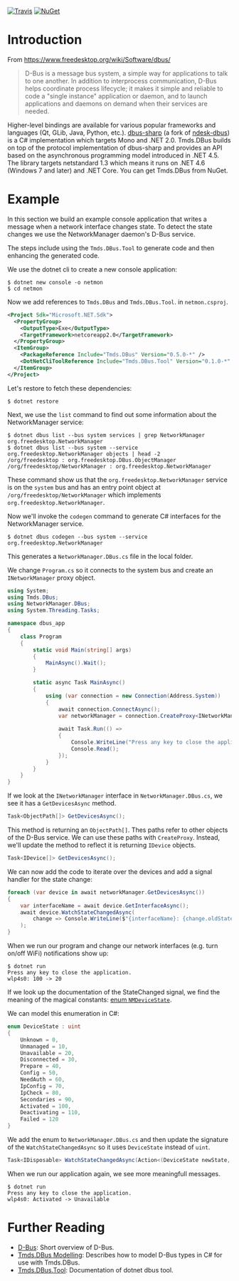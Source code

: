 [![Travis](https://api.travis-ci.org/tmds/Tmds.DBus.svg?branch=master)](https://travis-ci.org/tmds/Tmds.DBus)
[![NuGet](https://img.shields.io/nuget/v/Tmds.DBus.svg)](https://www.nuget.org/packages/Tmds.DBus)

# Introduction

From https://www.freedesktop.org/wiki/Software/dbus/

> D-Bus is a message bus system, a simple way for applications to talk to one another. In addition to interprocess
communication, D-Bus helps coordinate process lifecycle; it makes it simple and reliable to code a "single instance"
application or daemon, and to launch applications and daemons on demand when their services are needed.

Higher-level bindings are available for various popular frameworks and languages (Qt, GLib, Java, Python, etc.).
[dbus-sharp](https://github.com/mono/dbus-sharp) (a fork of [ndesk-dbus](http://www.ndesk.org/DBusSharp)) is a C#
implementation which targets Mono and .NET 2.0. Tmds.DBus builds on top of the protocol implementation of dbus-sharp
and provides an API based on the asynchronous programming model introduced in .NET 4.5. The library targets
netstandard 1.3 which means it runs on .NET 4.6 (Windows 7 and later) and .NET Core. You can get Tmds.DBus from NuGet.

# Example

In this section we build an example console application that writes a message when a network interface changes state.
To detect the state changes we use the NetworkManager daemon's D-Bus service.

The steps include using the `Tmds.DBus.Tool` to generate code and then enhancing the generated code.

We use the dotnet cli to create a new console application:

```
$ dotnet new console -o netmon
$ cd netmon
```

Now we add references to `Tmds.DBus` and `Tmds.DBus.Tool`. in `netmon.csproj`.

```xml
<Project Sdk="Microsoft.NET.Sdk">
  <PropertyGroup>
    <OutputType>Exe</OutputType>
    <TargetFramework>netcoreapp2.0</TargetFramework>
  </PropertyGroup>
  <ItemGroup>
    <PackageReference Include="Tmds.DBus" Version="0.5.0-*" />
    <DotNetCliToolReference Include="Tmds.DBus.Tool" Version="0.1.0-*" />
  </ItemGroup>
</Project>
```

Let's restore to fetch these dependencies:

```
$ dotnet restore
```

Next, we use the `list` command to find out some information about the NetworkManager service:
```
$ dotnet dbus list --bus system services | grep NetworkManager
org.freedesktop.NetworkManager
$ dotnet dbus list --bus system --service org.freedesktop.NetworkManager objects | head -2
/org/freedesktop : org.freedesktop.DBus.ObjectManager
/org/freedesktop/NetworkManager : org.freedesktop.NetworkManager
```

These command show us that the `org.freedesktop.NetworkManager` service is on the `system` bus
and has an entry point object at `/org/freedesktop/NetworkManager` which implements `org.freedesktop.NetworkManager`.

Now we'll invoke the `codegen` command to generate C# interfaces for the NetworkManager service.

```
$ dotnet dbus codegen --bus system --service org.freedesktop.NetworkManager
```

This generates a `NetworkManager.DBus.cs` file in the local folder.

We change `Program.cs` so it connects to the system bus and create an `INetworkManager` proxy object.

```C#
using System;
using Tmds.DBus;
using NetworkManager.DBus;
using System.Threading.Tasks;

namespace dbus_app
{
    class Program
    {
        static void Main(string[] args)
        {
            MainAsync().Wait();
        }

        static async Task MainAsync()
        {
            using (var connection = new Connection(Address.System))
            {
                await connection.ConnectAsync();
                var networkManager = connection.CreateProxy<INetworkManager>("org.freedesktop.NetworkManager", "/org/freedesktop/NetworkManager");
                
                await Task.Run(() =>
                {
                    Console.WriteLine("Press any key to close the application.");
                    Console.Read();
                });
            }
        }
    }
}
```

If we look at the `INetworkManager` interface in `NetworkManager.DBus.cs`, we see it has a `GetDevicesAsync` method.

```C#
Task<ObjectPath[]> GetDevicesAsync();
```

This method is returning an `ObjectPath[]`. Thes paths refer to other objects of the D-Bus service. We can use these
paths with `CreateProxy`. Instead, we'll update the method to reflect it is returning `IDevice` objects.

```C#
Task<IDevice[]> GetDevicesAsync();
```

We can now add the code to iterate over the devices and add a signal handler for the state change:

```C#
foreach (var device in await networkManager.GetDevicesAsync())
{
    var interfaceName = await device.GetInterfaceAsync();
    await device.WatchStateChangedAsync(
        change => Console.WriteLine($"{interfaceName}: {change.oldState} -> {change.newState}")
    );
}
```

When we run our program and change our network interfaces (e.g. turn on/off WiFi) notifications show up:

```
$ dotnet run
Press any key to close the application.
wlp4s0: 100 -> 20
```

If we look up the documentation of the StateChanged signal, we find the meaning of the magical constants: [enum `NMDeviceState`](https://developer.gnome.org/NetworkManager/stable/nm-dbus-types.html#NMDeviceState).

We can model this enumeration in C#:
```C#
enum DeviceState : uint
{
    Unknown = 0,
    Unmanaged = 10,
    Unavailable = 20,
    Disconnected = 30,
    Prepare = 40,
    Config = 50,
    NeedAuth = 60,
    IpConfig = 70,
    IpCheck = 80,
    Secondaries = 90,
    Activated = 100,
    Deactivating = 110,
    Failed = 120
}
```

We add the enum to `NetworkManager.DBus.cs` and then update the signature of the `WatchStateChangedAsync` so it
uses `DeviceState` instead of `uint`.

```C#
Task<IDisposable> WatchStateChangedAsync(Action<(DeviceState newState, DeviceState oldState, uint reason)> action);
```

When we run our application again, we see more meaningfull messages.

```
$ dotnet run
Press any key to close the application.
wlp4s0: Activated -> Unavailable
```

# Further Reading

* [D-Bus](docs/dbus.md): Short overview of D-Bus.
* [Tmds.DBus Modelling](docs/modelling.md): Describes how to model D-Bus types in C# for use with Tmds.DBus.
* [Tmds.DBus.Tool](docs/tool.md): Documentation of dotnet dbus tool.